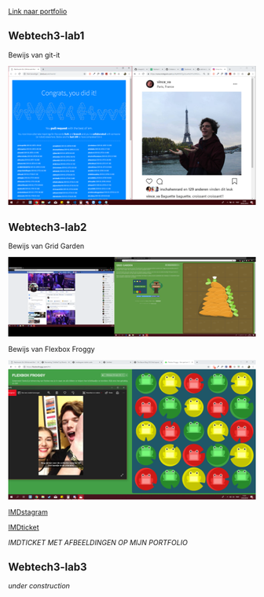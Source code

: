 [Link naar portfolio](https://github.com/cheaptrills/webtech3-portfolio)

## Webtech3-lab1

Bewijs van git-it

![Bewijs van git-it](https://github.com/cheaptrills/webtech3-portfolio/blob/master/lab1/Schermopname%20(38).png)


## Webtech3-lab2

Bewijs van Grid Garden

![Bewijs van Grid Garden](https://github.com/cheaptrills/webtech3-portfolio/blob/master/lab2/Schermopname%20(73).png)

Bewijs van Flexbox Froggy

![Bewijs van Flexbox Froggy](https://github.com/cheaptrills/webtech3-portfolio/blob/master/lab2/Schermopname%20(39).png)

[IMDstagram](https://codepen.io/vince-van-alphen/pen/aMLdJj)


[IMDticket](https://codepen.io/vince-van-alphen/pen/jJGWda)

*IMDTICKET MET AFBEELDINGEN OP MIJN PORTFOLIO*

## Webtech3-lab3

*under construction*
